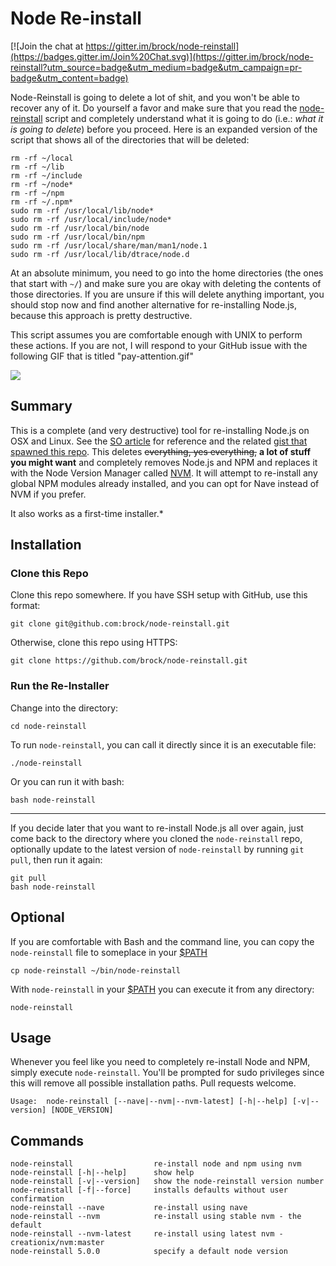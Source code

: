 # Node Re-install

[![Join the chat at https://gitter.im/brock/node-reinstall](https://badges.gitter.im/Join%20Chat.svg)](https://gitter.im/brock/node-reinstall?utm_source=badge&utm_medium=badge&utm_campaign=pr-badge&utm_content=badge)

Node-Reinstall is going to delete a lot of shit, and you won't be able to recover any of it. Do yourself a favor and make sure that you read the [node-reinstall](./node-reinstall) script and completely understand what it is going to do (i.e.: *what it is going to delete*) before you proceed. Here is an expanded version of the script that shows all of the directories that will be deleted:

```
rm -rf ~/local
rm -rf ~/lib
rm -rf ~/include
rm -rf ~/node*
rm -rf ~/npm
rm -rf ~/.npm*
sudo rm -rf /usr/local/lib/node*
sudo rm -rf /usr/local/include/node*
sudo rm -rf /usr/local/bin/node
sudo rm -rf /usr/local/bin/npm
sudo rm -rf /usr/local/share/man/man1/node.1
sudo rm -rf /usr/local/lib/dtrace/node.d
```

At an absolute minimum, you need to go into the home directories (the ones that start with `~/`) and make sure you are okay with deleting the contents of those directories. If you are unsure if this will delete anything important, you should stop now and find another alternative for re-installing Node.js, because this approach is pretty destructive.

This script assumes you are comfortable enough with UNIX to perform these actions. If you are not, I will respond to your GitHub issue with the following GIF that is titled "pay-attention.gif"  

![](img/pay-attention.gif)

## Summary
This is a complete (and very destructive) tool for re-installing Node.js on OSX and Linux. See the [SO article](http://stackoverflow.com/a/11178106/2083544) for reference and the related [gist that spawned this repo](https://gist.github.com/brock/5b1b70590e1171c4ab54). This deletes ~~everything, yes everything,~~ **a lot of stuff you might want** and completely removes Node.js and NPM and replaces it with the Node Version Manager called [NVM](https://github.com/creationix/nvm). It will attempt to re-install any global NPM modules already installed, and you can opt for Nave instead of NVM if you prefer.

It also works as a first-time installer.*

## Installation

### Clone this Repo

Clone this repo somewhere. If you have SSH setup with GitHub, use this format:
```
git clone git@github.com:brock/node-reinstall.git
```

Otherwise, clone this repo using HTTPS:
```
git clone https://github.com/brock/node-reinstall.git
```

### Run the Re-Installer
Change into the directory:
```
cd node-reinstall
```

To run `node-reinstall`, you can call it directly since it is an executable file:

```
./node-reinstall
```

Or you can run it with bash:
```
bash node-reinstall
```
---
If you decide later that you want to re-install Node.js all over again, just come back to the directory where you cloned the `node-reinstall` repo, optionally update to the latest version of `node-reinstall` by running `git pull`, then run it again:

```
git pull
bash node-reinstall
```

## Optional
If you are comfortable with Bash and the command line, you can copy the `node-reinstall` file to someplace in your [$PATH](http://en.wikipedia.org/wiki/PATH_%28variable%29)
```
cp node-reinstall ~/bin/node-reinstall
```

With `node-reinstall` in your [$PATH](http://en.wikipedia.org/wiki/PATH_%28variable%29) you can execute it from any directory:
```
node-reinstall
```


## Usage

Whenever you feel like you need to completely re-install Node and NPM, simply execute `node-reinstall`. You'll be prompted for sudo privileges since this will remove all possible installation paths. Pull requests welcome.


    Usage:	node-reinstall [--nave|--nvm|--nvm-latest] [-h|--help] [-v|--version] [NODE_VERSION]

## Commands

	node-reinstall					re-install node and npm using nvm
	node-reinstall [-h|--help]		show help
	node-reinstall [-v|--version]	show the node-reinstall version number
	node-reinstall [-f|--force]		installs defaults without user confirmation
	node-reinstall --nave			re-install using nave
	node-reinstall --nvm			re-install using stable nvm - the default
	node-reinstall --nvm-latest		re-install using latest nvm - creationix/nvm:master
	node-reinstall 5.0.0			specify a default node version
